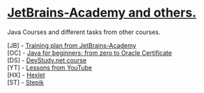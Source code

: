 
# <strong><a href="https://hyperskill.org/join/5c60c124">JetBrains-Academy and others.</a></strong>

Java Courses and different tasks from other courses.

[JB] - <a href="https://hyperskill.org/">Training plan from JetBrains-Academy</a> <br>
[OC] - <a href="https://www.udemy.com/course/java-oca-oracle/">Java for beginners: from zero to Oracle Certificate</a> <br>
[DS] -  <a href="https://www.udemy.com/user/devstudy-net/">DevStudy.net course </a> <br>
[YT] -  <a href="https://www.youtube.com/channel/UCAkz1bYTFyaNa9oTFtOscCg/playlists">Lessons from YouTube </a> <br>
[HX] -  <a href="https://ru.hexlet.io/">Hexlet </a> <br>
[ST] -  <a href="https://stepik.org//">Stepik </a> <br>





